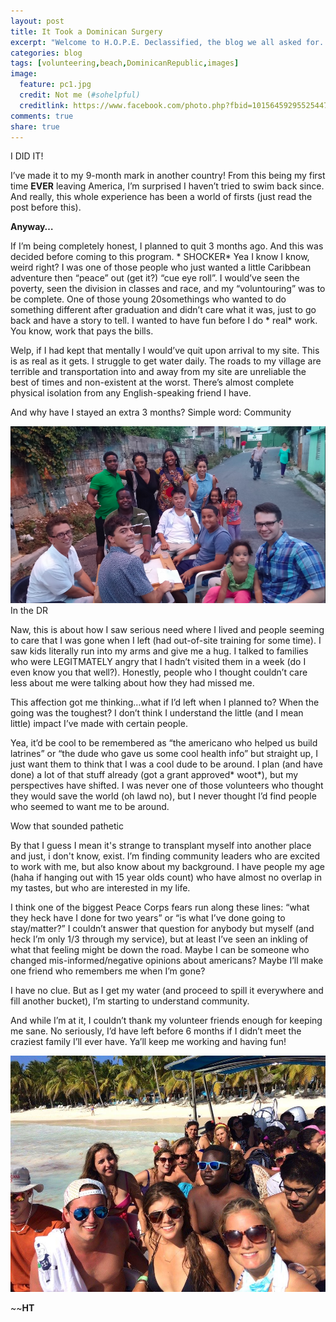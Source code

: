 ```yaml
---
layout: post
title: It Took a Dominican Surgery
excerpt: "Welcome to H.O.P.E. Declassified, the blog we all asked for..."
categories: blog
tags: [volunteering,beach,DominicanRepublic,images]
image:
  feature: pc1.jpg
  credit: Not me (#sohelpful)
  creditlink: https://www.facebook.com/photo.php?fbid=10156459295525447&set=a.10156459295210447.1073741852.543075446&type=3
comments: true
share: true
---
```



<!--![Clueless?](http://38.media.tumblr.com/ed1ae11b2059a32810ea87af574f45a7/tumblr_ndeo3qOqXv1repoz9o1_500.gif)-->

<!--[Here's a link to the song I've created!!](https://soundcloud.com/tamballer/nuffsaid)-->
I DID IT!

I’ve made it to my 9-month mark in another country! From this being my first time **EVER** leaving America, I’m surprised I haven’t tried to swim back since. And really, this whole experience has been a world of firsts (just read the post before this). 

**Anyway…**

If I’m being completely honest, I planned to quit 3 months ago. And this was decided before coming to this program. * SHOCKER* Yea I know I know, weird right? I was one of those people who just wanted a little Caribbean adventure then “peace” out (get it?) “cue eye roll”. I would’ve seen the poverty, seen the division in classes and race, and my “voluntouring” was to be complete. One of those young 20somethings who wanted to do something different after graduation and didn’t care what it was, just to go back and have a story to tell. I wanted to have fun before I do * real* work. You know, work that pays the bills.

Welp, if I had kept that mentally I would’ve quit upon arrival to my site. This is as real as it gets. I struggle to get water daily. The roads to my village are terrible and transportation into and away from my site are unreliable the best of times and non-existent at the worst. There’s almost complete physical isolation from any English-speaking friend I have.

And why have I stayed an extra 3 months?
Simple word: Community


![Pantoja](/images/pc3.jpg)
In the DR

Naw, this is about how I saw serious need where I lived and people seeming to care that I was gone when I left (had out-of-site training for some time). I saw kids literally run into my arms and give me a hug. I talked to families who were LEGITMATELY angry that I hadn’t visited them in a week (do I even know you that well?). Honestly, people who I thought couldn’t care less about me were talking about how they had missed me.

This affection got me thinking…what if I’d left when I planned to? When the going was the toughest? I don’t think I understand the little (and I mean little) impact I’ve made with certain people. 

Yea, it’d be cool to be remembered as  “the americano who helped us build latrines” or “the dude who gave us some cool health info” but straight up, I just want them to think that I was a cool dude to be around. I plan (and have done) a lot of that stuff already (got a grant approved* woot*), but my perspectives have shifted. I was never one of those volunteers who thought they would save the world (oh lawd no), but I never thought I’d find people who seemed to want me to be around.

Wow that sounded pathetic

By that I guess I mean it's strange to transplant myself into another place and just, i don't know, exist. I’m finding community leaders who are excited to work with me, but also know about my background. I have people my age (haha if hanging out with 15 year olds count) who have almost no overlap in my tastes, but who are interested in my life. 

I think one of the biggest Peace Corps fears run along these lines: “what they heck have I done for two years” or “is what I’ve done going to stay/matter?”
I couldn’t answer that question for anybody but myself (and heck I’m only 1/3 through my service), but at least I’ve seen an inkling of what that feeling might be down the road. Maybe I can be someone who changed mis-informed/negative opinions about americans? Maybe I’ll make one friend who remembers me when I’m gone?

I have no clue. But as I get my water (and proceed to spill it everywhere and fill another bucket), I’m starting to understand community.

And while I’m at it, I couldn’t thank my volunteer friends enough for keeping me sane. No seriously, I’d have left before 6 months if I didn’t meet the craziest family I’ll ever have. Ya’ll keep me working and having fun!





![Bayahibe](/images/pc2.jpg)


~~**HT**
